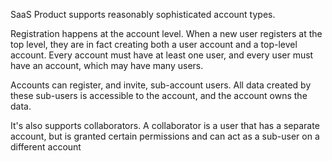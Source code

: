 SaaS Product supports reasonably sophisticated account types.

Registration happens at the account level.  When a new user registers at the top level, they are in fact creating both a user account and a top-level account.
Every account must have at least one user, and every user must have an account, which may have many users.

Accounts can register, and invite, sub-account users.  All data created by these sub-users is accessible to the account, and the account owns the data.

It's also supports collaborators.  A collaborator is a user that has a separate account, but is granted certain permissions and can act as a sub-user on a different account